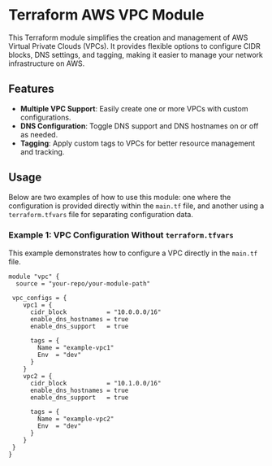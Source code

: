 # Terraform AWS VPC Module

This Terraform module simplifies the creation and management of AWS Virtual Private Clouds (VPCs). It provides flexible options to configure CIDR blocks, DNS settings, and tagging, making it easier to manage your network infrastructure on AWS.

## Features

- **Multiple VPC Support**: Easily create one or more VPCs with custom configurations.
- **DNS Configuration**: Toggle DNS support and DNS hostnames on or off as needed.
- **Tagging**: Apply custom tags to VPCs for better resource management and tracking.

## Usage

Below are two examples of how to use this module: one where the configuration is provided directly within the `main.tf` file, and another using a `terraform.tfvars` file for separating configuration data.

### Example 1: VPC Configuration Without `terraform.tfvars`

This example demonstrates how to configure a VPC directly in the `main.tf` file.

```hcl
module "vpc" {
  source = "your-repo/your-module-path"

 vpc_configs = {
    vpc1 = {
      cidr_block           = "10.0.0.0/16"
      enable_dns_hostnames = true
      enable_dns_support   = true

      tags = {
        Name = "example-vpc1"
        Env  = "dev"
      }
    }
    vpc2 = {
      cidr_block           = "10.1.0.0/16"
      enable_dns_hostnames = true
      enable_dns_support   = true

      tags = {
        Name = "example-vpc2"
        Env  = "dev"
      }
    }
 }
}
```
